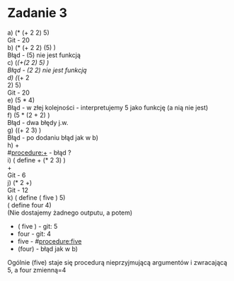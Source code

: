 # Zadanie 3
a) (* (+ 2 2) 5)        
Git - 20        
b) (* (+ 2 2) (5) )     
Błąd - (5) nie jest funkcją     
c) (*(+(2 2) 5) )       
Błąd - (2 2) nie jest funkcją       
d) (*(+ 2       
2) 5)       
Git - 20        
e) (5 * 4)      
Błąd - w złej kolejności - interpretujemy 5 jako funkcję (a nią nie jest)       
f) (5 * (2 + 2) )       
Błąd - dwa błędy j.w.       
g) ((+ 2 3) )       
Błąd - po dodaniu błąd jak w b)     
h) +        
#<procedure:+> - błąd ?     
i) ( define + (* 2 3) )     
+       
Git - 6     
j) (* 2 +)      
Git - 12        
k) ( define ( five ) 5)     
( define four 4)        
(Nie dostajemy żadnego outputu, a potem)        
 - ( five ) - git: 5
 - four - git: 4
 - five - #<procedure:five>
 - (four) - błąd jak w b)       

Ogólnie (five) staje się procedurą nieprzyjmującą argumentów i zwracającą 5, a four zmienną=4